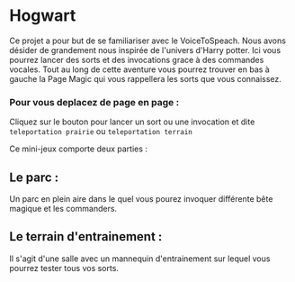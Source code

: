 # Hogwart 
Ce projet a pour but de se familiariser avec le VoiceToSpeach. 
Nous avons désider de grandement nous inspirée de l'univers d'Harry potter.
Ici vous pourrez lancer des sorts et des invocations grace à des commandes vocales.
Tout au long de cette aventure vous pourrez trouver en bas à gauche la Page Magic qui 
vous rappellera les sorts que vous connaissez.

### Pour vous deplacez de page en page : 
Cliquez sur le bouton pour lancer un sort ou une invocation et dite `teleportation prairie` ou `teleportation terrain`

Ce mini-jeux comporte deux parties :

## Le parc : 
Un parc en plein aire dans le quel vous pourez invoquer différente bête magique et les commanders.

## Le terrain d'entrainement : 
Il s'agit d'une salle avec un mannequin d'entrainement sur lequel vous pourrez tester tous vos sorts.

